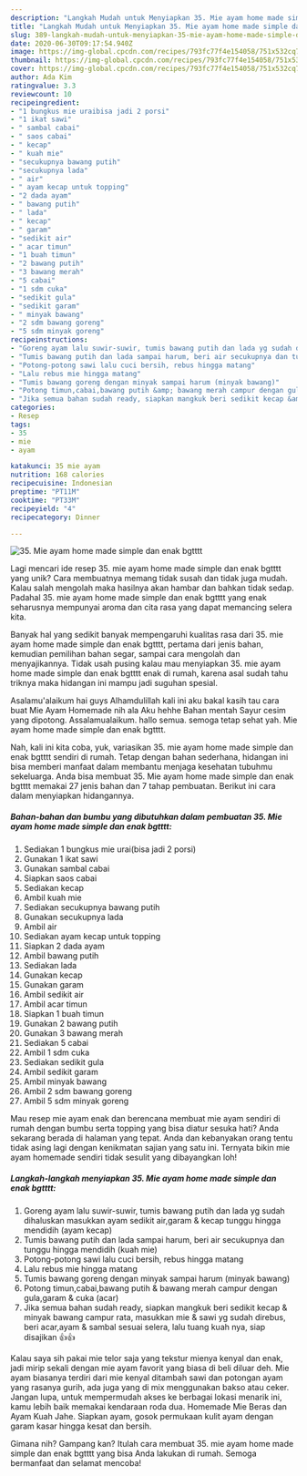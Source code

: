 ```yaml
---
description: "Langkah Mudah untuk Menyiapkan 35. Mie ayam home made simple dan enak bgtttt yang Bikin Ngiler"
title: "Langkah Mudah untuk Menyiapkan 35. Mie ayam home made simple dan enak bgtttt yang Bikin Ngiler"
slug: 389-langkah-mudah-untuk-menyiapkan-35-mie-ayam-home-made-simple-dan-enak-bgtttt-yang-bikin-ngiler
date: 2020-06-30T09:17:54.940Z
image: https://img-global.cpcdn.com/recipes/793fc77f4e154058/751x532cq70/35-mie-ayam-home-made-simple-dan-enak-bgtttt-foto-resep-utama.jpg
thumbnail: https://img-global.cpcdn.com/recipes/793fc77f4e154058/751x532cq70/35-mie-ayam-home-made-simple-dan-enak-bgtttt-foto-resep-utama.jpg
cover: https://img-global.cpcdn.com/recipes/793fc77f4e154058/751x532cq70/35-mie-ayam-home-made-simple-dan-enak-bgtttt-foto-resep-utama.jpg
author: Ada Kim
ratingvalue: 3.3
reviewcount: 10
recipeingredient:
- "1 bungkus mie uraibisa jadi 2 porsi"
- "1 ikat sawi"
- " sambal cabai"
- " saos cabai"
- " kecap"
- " kuah mie"
- "secukupnya bawang putih"
- "secukupnya lada"
- " air"
- " ayam kecap untuk topping"
- "2 dada ayam"
- " bawang putih"
- " lada"
- " kecap"
- " garam"
- "sedikit air"
- " acar timun"
- "1 buah timun"
- "2 bawang putih"
- "3 bawang merah"
- "5 cabai"
- "1 sdm cuka"
- "sedikit gula"
- "sedikit garam"
- " minyak bawang"
- "2 sdm bawang goreng"
- "5 sdm minyak goreng"
recipeinstructions:
- "Goreng ayam lalu suwir-suwir, tumis bawang putih dan lada yg sudah dihaluskan masukkan ayam sedikit air,garam &amp; kecap tunggu hingga mendidih (ayam kecap)"
- "Tumis bawang putih dan lada sampai harum, beri air secukupnya dan tunggu hingga mendidih (kuah mie)"
- "Potong-potong sawi lalu cuci bersih, rebus hingga matang"
- "Lalu rebus mie hingga matang"
- "Tumis bawang goreng dengan minyak sampai harum (minyak bawang)"
- "Potong timun,cabai,bawang putih &amp; bawang merah campur dengan gula,garam &amp; cuka (acar)"
- "Jika semua bahan sudah ready, siapkan mangkuk beri sedikit kecap &amp; minyak bawang campur rata, masukkan mie &amp; sawi yg sudah direbus, beri acar,ayam &amp; sambal sesuai selera, lalu tuang kuah nya, siap disajikan 👍👍"
categories:
- Resep
tags:
- 35
- mie
- ayam

katakunci: 35 mie ayam 
nutrition: 168 calories
recipecuisine: Indonesian
preptime: "PT11M"
cooktime: "PT33M"
recipeyield: "4"
recipecategory: Dinner

---
```



![35. Mie ayam home made simple dan enak bgtttt](https://img-global.cpcdn.com/recipes/793fc77f4e154058/751x532cq70/35-mie-ayam-home-made-simple-dan-enak-bgtttt-foto-resep-utama.jpg)

Lagi mencari ide resep 35. mie ayam home made simple dan enak bgtttt yang unik? Cara membuatnya memang tidak susah dan tidak juga mudah. Kalau salah mengolah maka hasilnya akan hambar dan bahkan tidak sedap. Padahal 35. mie ayam home made simple dan enak bgtttt yang enak seharusnya mempunyai aroma dan cita rasa yang dapat memancing selera kita.

Banyak hal yang sedikit banyak mempengaruhi kualitas rasa dari 35. mie ayam home made simple dan enak bgtttt, pertama dari jenis bahan, kemudian pemilihan bahan segar, sampai cara mengolah dan menyajikannya. Tidak usah pusing kalau mau menyiapkan 35. mie ayam home made simple dan enak bgtttt enak di rumah, karena asal sudah tahu triknya maka hidangan ini mampu jadi suguhan spesial.

Asalamu&#39;alaikum hai guys Alhamdulillah kali ini aku bakal kasih tau cara buat Mie Ayam Homemade nih ala Aku hehhe Bahan mentah Sayur cesim yang dipotong. Assalamualaikum. hallo semua. semoga tetap sehat yah. Mie ayam home made simple dan enak bgtttt.


Nah, kali ini kita coba, yuk, variasikan 35. mie ayam home made simple dan enak bgtttt sendiri di rumah. Tetap dengan bahan sederhana, hidangan ini bisa memberi manfaat dalam membantu menjaga kesehatan tubuhmu sekeluarga. Anda bisa membuat 35. Mie ayam home made simple dan enak bgtttt memakai 27 jenis bahan dan 7 tahap pembuatan. Berikut ini cara dalam menyiapkan hidangannya.

<!--inarticleads1-->

##### Bahan-bahan dan bumbu yang dibutuhkan dalam pembuatan 35. Mie ayam home made simple dan enak bgtttt:

1. Sediakan 1 bungkus mie urai(bisa jadi 2 porsi)
1. Gunakan 1 ikat sawi
1. Gunakan  sambal cabai
1. Siapkan  saos cabai
1. Sediakan  kecap
1. Ambil  kuah mie
1. Sediakan secukupnya bawang putih
1. Gunakan secukupnya lada
1. Ambil  air
1. Sediakan  ayam kecap untuk topping
1. Siapkan 2 dada ayam
1. Ambil  bawang putih
1. Sediakan  lada
1. Gunakan  kecap
1. Gunakan  garam
1. Ambil sedikit air
1. Ambil  acar timun
1. Siapkan 1 buah timun
1. Gunakan 2 bawang putih
1. Gunakan 3 bawang merah
1. Sediakan 5 cabai
1. Ambil 1 sdm cuka
1. Sediakan sedikit gula
1. Ambil sedikit garam
1. Ambil  minyak bawang
1. Ambil 2 sdm bawang goreng
1. Ambil 5 sdm minyak goreng


Mau resep mie ayam enak dan berencana membuat mie ayam sendiri di rumah dengan bumbu serta topping yang bisa diatur sesuka hati? Anda sekarang berada di halaman yang tepat. Anda dan kebanyakan orang tentu tidak asing lagi dengan kenikmatan sajian yang satu ini. Ternyata bikin mie ayam homemade sendiri tidak sesulit yang dibayangkan loh! 

<!--inarticleads2-->

##### Langkah-langkah menyiapkan 35. Mie ayam home made simple dan enak bgtttt:

1. Goreng ayam lalu suwir-suwir, tumis bawang putih dan lada yg sudah dihaluskan masukkan ayam sedikit air,garam &amp; kecap tunggu hingga mendidih (ayam kecap)
1. Tumis bawang putih dan lada sampai harum, beri air secukupnya dan tunggu hingga mendidih (kuah mie)
1. Potong-potong sawi lalu cuci bersih, rebus hingga matang
1. Lalu rebus mie hingga matang
1. Tumis bawang goreng dengan minyak sampai harum (minyak bawang)
1. Potong timun,cabai,bawang putih &amp; bawang merah campur dengan gula,garam &amp; cuka (acar)
1. Jika semua bahan sudah ready, siapkan mangkuk beri sedikit kecap &amp; minyak bawang campur rata, masukkan mie &amp; sawi yg sudah direbus, beri acar,ayam &amp; sambal sesuai selera, lalu tuang kuah nya, siap disajikan 👍👍


Kalau saya sih pakai mie telor saja yang tekstur mienya kenyal dan enak, jadi mirip sekali dengan mie ayam favorit yang biasa di beli diluar deh. Mie ayam biasanya terdiri dari mie kenyal ditambah sawi dan potongan ayam yang rasanya gurih, ada juga yang di mix menggunakan bakso atau ceker. Jangan lupa, untuk mempermudah akses ke berbagai lokasi menarik ini, kamu lebih baik memakai kendaraan roda dua. Homemade Mie Beras dan Ayam Kuah Jahe. Siapkan ayam, gosok permukaan kulit ayam dengan garam kasar hingga kesat dan bersih. 

Gimana nih? Gampang kan? Itulah cara membuat 35. mie ayam home made simple dan enak bgtttt yang bisa Anda lakukan di rumah. Semoga bermanfaat dan selamat mencoba!
